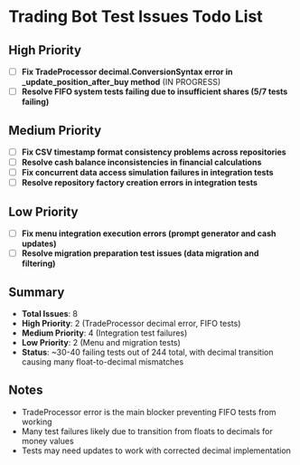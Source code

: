# Trading Bot Test Issues Todo List

## High Priority

- [ ] **Fix TradeProcessor decimal.ConversionSyntax error in _update_position_after_buy method** (IN PROGRESS)
- [ ] **Resolve FIFO system tests failing due to insufficient shares (5/7 tests failing)**

## Medium Priority

- [ ] **Fix CSV timestamp format consistency problems across repositories**
- [ ] **Resolve cash balance inconsistencies in financial calculations**
- [ ] **Fix concurrent data access simulation failures in integration tests**
- [ ] **Resolve repository factory creation errors in integration tests**

## Low Priority

- [ ] **Fix menu integration execution errors (prompt generator and cash updates)**
- [ ] **Resolve migration preparation test issues (data migration and filtering)**

## Summary
- **Total Issues**: 8
- **High Priority**: 2 (TradeProcessor decimal error, FIFO tests)
- **Medium Priority**: 4 (Integration test failures)
- **Low Priority**: 2 (Menu and migration tests)
- **Status**: ~30-40 failing tests out of 244 total, with decimal transition causing many float-to-decimal mismatches

## Notes
- TradeProcessor error is the main blocker preventing FIFO tests from working
- Many test failures likely due to transition from floats to decimals for money values
- Tests may need updates to work with corrected decimal implementation